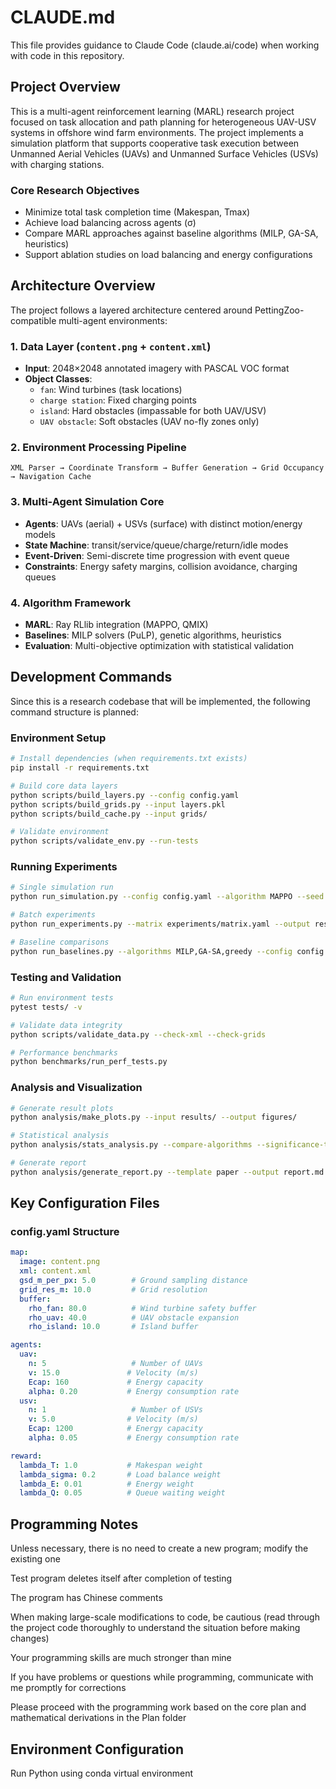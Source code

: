 # CLAUDE.md

This file provides guidance to Claude Code (claude.ai/code) when working with code in this repository.

## Project Overview

This is a multi-agent reinforcement learning (MARL) research project focused on task allocation and path planning for heterogeneous UAV-USV systems in offshore wind farm environments. The project implements a simulation platform that supports cooperative task execution between Unmanned Aerial Vehicles (UAVs) and Unmanned Surface Vehicles (USVs) with charging stations.

### Core Research Objectives
- Minimize total task completion time (Makespan, Tmax)
- Achieve load balancing across agents (σ)
- Compare MARL approaches against baseline algorithms (MILP, GA-SA, heuristics)
- Support ablation studies on load balancing and energy configurations

## Architecture Overview

The project follows a layered architecture centered around PettingZoo-compatible multi-agent environments:

### 1. Data Layer (`content.png` + `content.xml`)
- **Input**: 2048×2048 annotated imagery with PASCAL VOC format
- **Object Classes**: 
  - `fan`: Wind turbines (task locations)
  - `charge station`: Fixed charging points
  - `island`: Hard obstacles (impassable for both UAV/USV)
  - `UAV obstacle`: Soft obstacles (UAV no-fly zones only)

### 2. Environment Processing Pipeline
```
XML Parser → Coordinate Transform → Buffer Generation → Grid Occupancy → Navigation Cache
```

### 3. Multi-Agent Simulation Core
- **Agents**: UAVs (aerial) + USVs (surface) with distinct motion/energy models
- **State Machine**: transit/service/queue/charge/return/idle modes
- **Event-Driven**: Semi-discrete time progression with event queue
- **Constraints**: Energy safety margins, collision avoidance, charging queues

### 4. Algorithm Framework
- **MARL**: Ray RLlib integration (MAPPO, QMIX)
- **Baselines**: MILP solvers (PuLP), genetic algorithms, heuristics
- **Evaluation**: Multi-objective optimization with statistical validation

## Development Commands

Since this is a research codebase that will be implemented, the following command structure is planned:

### Environment Setup
```bash
# Install dependencies (when requirements.txt exists)
pip install -r requirements.txt

# Build core data layers
python scripts/build_layers.py --config config.yaml
python scripts/build_grids.py --input layers.pkl
python scripts/build_cache.py --input grids/

# Validate environment
python scripts/validate_env.py --run-tests
```

### Running Experiments
```bash
# Single simulation run
python run_simulation.py --config config.yaml --algorithm MAPPO --seed 42

# Batch experiments
python run_experiments.py --matrix experiments/matrix.yaml --output results/

# Baseline comparisons
python run_baselines.py --algorithms MILP,GA-SA,greedy --config config.yaml
```

### Testing and Validation
```bash
# Run environment tests
pytest tests/ -v

# Validate data integrity
python scripts/validate_data.py --check-xml --check-grids

# Performance benchmarks
python benchmarks/run_perf_tests.py
```

### Analysis and Visualization
```bash
# Generate result plots
python analysis/make_plots.py --input results/ --output figures/

# Statistical analysis
python analysis/stats_analysis.py --compare-algorithms --significance-test

# Generate report
python analysis/generate_report.py --template paper --output report.md
```

## Key Configuration Files

### config.yaml Structure
```yaml
map:
  image: content.png
  xml: content.xml
  gsd_m_per_px: 5.0        # Ground sampling distance
  grid_res_m: 10.0         # Grid resolution
  buffer:
    rho_fan: 80.0          # Wind turbine safety buffer
    rho_uav: 40.0          # UAV obstacle expansion
    rho_island: 10.0       # Island buffer

agents:
  uav:
    n: 5                   # Number of UAVs
    v: 15.0               # Velocity (m/s)
    Ecap: 160             # Energy capacity
    alpha: 0.20           # Energy consumption rate
  usv:
    n: 1                   # Number of USVs
    v: 5.0                # Velocity (m/s)
    Ecap: 1200            # Energy capacity
    alpha: 0.05           # Energy consumption rate

reward:
  lambda_T: 1.0           # Makespan weight
  lambda_sigma: 0.2       # Load balance weight
  lambda_E: 0.01          # Energy weight
  lambda_Q: 0.05          # Queue waiting weight
```

## Programming Notes

Unless necessary, there is no need to create a new program; modify the existing one

Test program deletes itself after completion of testing

The program has Chinese comments

When making large-scale modifications to code, be cautious (read through the project code thoroughly to understand the situation before making changes)

Your programming skills are much stronger than mine

If you have problems or questions while programming, communicate with me promptly for corrections

Please proceed with the programming work based on the core plan and mathematical derivations in the Plan folder

## Environment Configuration

Run Python using conda virtual environment


